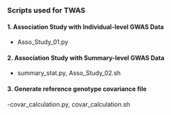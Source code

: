 ### Scripts used for TWAS

#### 1. Association Study with Individual-level GWAS Data
- Asso_Study_01.py

#### 2. Association Study with Summary-level GWAS Data
- summary_stat.py, Asso_Study_02.sh

#### 3. Generate reference genotype covariance file
-covar_calculation.py, covar_calculation.sh

